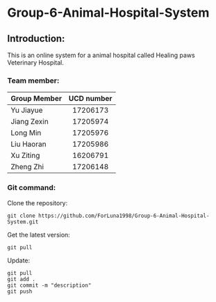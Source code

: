 # Group-6-Animal-Hospital-System

## Introduction:

This is an online system for a animal hospital called Healing  paws Veterinary Hospital.



### Team member:

Group Member|UCD number
--|:--:
Yu Jiayue|17206173
Jiang Zexin|17205974
Long Min|17205976
Liu Haoran|17205986
Xu Ziting|16206791
Zheng Zhi|17206148



### Git command:

Clone the repository:

~~~
git clone https://github.com/ForLuna1998/Group-6-Animal-Hospital-System.git
~~~

Get the latest version:

~~~
git pull
~~~

Update:

~~~
git pull
git add .
git commit -m "description"
git push
~~~









